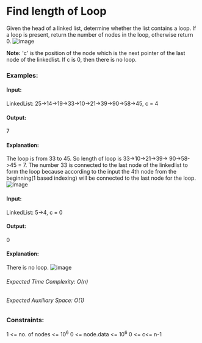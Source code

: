 # Find length of Loop
Given the head of a linked list, determine whether the list contains a loop. If a loop is present, return the number of nodes in the loop, otherwise return 0.
![image](https://github.com/user-attachments/assets/1e45c850-f9fc-42bf-b852-f7047991de78)

**Note:** 'c' is the position of the node which is the next pointer of the last node of the linkedlist. If c is 0, then there is no loop.

### Examples:
#### Input: 
LinkedList: 25->14->19->33->10->21->39->90->58->45, c = 4
#### Output: 
7
#### Explanation: 
The loop is from 33 to 45. So length of loop is 33->10->21->39-> 90->58->45 = 7. 
The number 33 is connected to the last node of the linkedlist to form the loop because according to the input the 4th node from the beginning(1 based indexing) 
will be connected to the last node for the loop.
![image](https://github.com/user-attachments/assets/6c7cf12e-60e4-44da-8a99-2f0efe0d57c4)

#### Input:
LinkedList: 5->4, c = 0
#### Output:
0
#### Explanation:
There is no loop.
![image](https://github.com/user-attachments/assets/942ec589-8ed7-4fba-898b-84c2d4333b22)

###### Expected Time Complexity: O(n)
###### Expected Auxiliary Space: O(1)

### Constraints:
1 <= no. of nodes <= $`10^6`$
0 <= node.data <= $`10^6`$
0 <= c<= n-1


